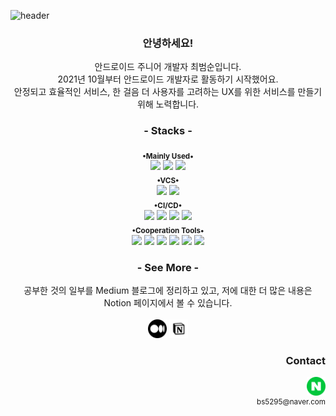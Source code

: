 <!-- 목표 : 나에 대해서 한 눈에 알아볼 수 있게 -->


![header](https://capsule-render.vercel.app/api?color=gradient&height=150&type=waving&text=dEpayse&fontAlignY=40&desc=about+me&descAlignY=70&fontSize=40)

<!-- 소개 글 적기 -->
<!-- notion 포트폴리오 링크, medium 링크 첨부 -->
<!-- 각 뱃지 notion 포트폴리오랑 연결해놓기 -->
<!-- font 변경 -->
<!-- 헤더 그라이언트 색 변경 -->
<!-- 새 창에서 열리게 하기 -->


<!-- 뱃지 넣기 : shields.io -->
<!-- logo 쿼리 값 찾기 : https://simpleicons.org/ -->
<!-- 뱃지 모양 쿼리 값 : plastic, flat, flat-square, for-the-badge, social -->
<div id="main_outer" align="center">
  <div id="introduce_my_self">
    <h3>안녕하세요!</h3>
    안드로이드 주니어 개발자 최범순입니다.<br>
    2021년 10월부터 안드로이드 개발자로 활동하기 시작했어요.<br>
    안정되고 효율적인 서비스, 한 걸음 더 사용자를 고려하는 UX를 위한 서비스를 만들기 위해 노력합니다.<br>
  </div>
  
  <h3>- Stacks -</h3>
  <div id="mainly_used_stacks">
  <sub><b>•Mainly Used•</b></sub><br>
  <img src="https://img.shields.io/badge/Kotlin-rgba(0,0,0,0)?style=pastic&logo=Kotlin"/> <img src="https://img.shields.io/badge/Android-rgba(0,0,0,0)?style=pastic&logo=Android&logoColor=3DDC84"/> <img src="https://img.shields.io/badge/Java-rgba(0,0,0,0)?style=pastic&logo=oracle&logoColor=F80000"/>
  </div>

  <div id="vcs_stacks">
  <sub><b>•VCS•</b></sub><br>
  <img src="https://img.shields.io/badge/Git-rgba(0,0,0,0)?style=pastic&logo=Git&logoColor=F05032"/> <img src="https://img.shields.io/badge/GitHub-rgba(0,0,0,0)?style=pastic&logo=GitHub&logoColor=181717"/>
  </div>

  <div id="ci_cd_stacks">
  <sub><b>•CI/CD•</b></sub><br>
  <img src="https://img.shields.io/badge/Jenkins-rgba(0,0,0,0)?style=pastic&logo=Jenkins&logoColor=D24939"/> 
  <img src="https://img.shields.io/badge/Fastlane-rgba(0,0,0,0)?style=pastic&logo=Fastlane&logoColor=00F200"/> <img src="https://img.shields.io/badge/Slack-rgba(0,0,0,0)?style=pastic&logo=Slack&logoColor=4A154B"/>
  <img src="https://img.shields.io/badge/Firebase App Distribution-rgba(0,0,0,0)?style=pastic&logo=Firebase&logoColor=FFCA28"/> 
  </div>

  <div id="cooperation_tools_stacks">
  <sub><b>•Cooperation Tools•</b></sub><br><img src="https://img.shields.io/badge/Notion-rgba(0,0,0,0)?style=pastic&logo=Notion&logoColor=000000"/> <img src="https://img.shields.io/badge/Slack-rgba(0,0,0,0)?style=pastic&logo=Slack&logoColor=4A154B"/> <img src="https://img.shields.io/badge/Figma-rgba(0,0,0,0)?style=pastic&logo=Figma&logoColor=F24E1E"/> <img src="https://img.shields.io/badge/Jira-rgba(0,0,0,0)?style=pastic&logo=Jira&logoColor=0052CC"/> <img src="https://img.shields.io/badge/Trello-rgba(0,0,0,0)?style=pastic&logo=Trello&logoColor=0052CC"/> <img src="https://img.shields.io/badge/Google Analytics-rgba(0,0,0,0)?style=pastic&logo=Google Analytics&logoColor=E37400"/>
  </div>

<!--   <div align = "center">
    <sub><b>•Experienced•</b></sub><br>
  <img src="https://img.shields.io/badge/HTML5-rgba(0,0,0,0)?style=pastic&logo=HTML5&logoColor=E34F26"/> <img src="https://img.shields.io/badge/JavaScript-rgba(0,0,0,0)?style=pastic&logo=JavaScript&logoColor=F7DF1E"/> <img src="https://img.shields.io/badge/C++-rgba(0,0,0,0)?style=pastic&logo=C%2B%2B&logoColor=00599C"/>
  </div> -->
  
  <div id="see_more">
    <h3>- See More -</h3>
    공부한 것의 일부를 Medium 블로그에 정리하고 있고, 저에 대한 더 많은 내용은 Notion 페이지에서 볼 수 있습니다.<br><br>
    <a href="https://medium.com/depayse"><img width="30" src="https://raw.githubusercontent.com/dEpayse/dEpayse/test_branch/images/medium.png"/></a> <a href="https://depayse.notion.site/About-Me-dbc20d54e3ae4ab5a1868ad6f0909c7e"> <img width="30" src="https://raw.githubusercontent.com/dEpayse/dEpayse/test_branch/images/notion1.png"/> </a>
  </div>
  
  <div id="contact" align="right">
    <h3> Contact </h3>
    <div>
      <a href="mailTo:bs5295@naver.com"><img width="30" src="https://raw.githubusercontent.com/dEpayse/dEpayse/test_branch/images/naver.png"/></a><br>
      <sup>bs5295@naver.com  </sup>
    </div>
  </div>
</div>

